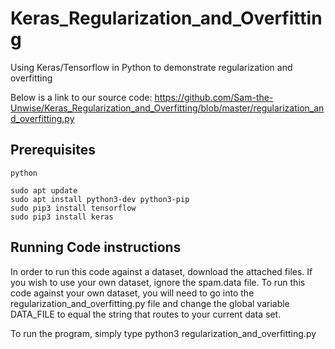 # Keras_Regularization_and_Overfitting
 Using Keras/Tensorflow in Python to demonstrate regularization and overfitting

Below is a link to our source code:
https://github.com/Sam-the-Unwise/Keras_Regularization_and_Overfitting/blob/master/regularization_and_overfitting.py

## Prerequisites
```
python
```
```
sudo apt update 
sudo apt install python3-dev python3-pip 
sudo pip3 install tensorflow 
sudo pip3 install keras
```

## Running Code instructions
In order to run this code against a dataset, download the attached files. If you wish to use your own dataset, ignore the spam.data file. To run this code against your own dataset, you will need to go into the regularization_and_overfitting.py file and change the global variable DATA_FILE to equal the string that routes to your current data set.

To run the program, simply type python3 regularization_and_overfitting.py
